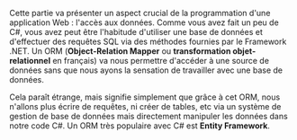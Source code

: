 Cette partie va présenter un aspect crucial de la programmation d'une application Web : l'accès aux données. Comme vous avez fait un peu de C#, vous avez peut être l'habitude d'utiliser une base de données et d'effectuer des requêtes SQL via des méthodes fournies par le Framework .NET. Un ORM (**Object-Relation Mapper** ou **transformation objet-relationnel** en français) va nous permettre d'accéder à une source de données sans que nous ayons la sensation de travailler avec une base de données.

Cela paraît étrange, mais signifie simplement que grâce à cet ORM, nous n'allons plus écrire de requêtes, ni créer de tables, etc via un système de gestion de base de données mais directement manipuler les données dans notre code C#. Un ORM très populaire avec C# est **Entity Framework**.